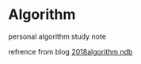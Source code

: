 # Algorithm

personal algorithm study note

refrence from blog [2018algorithm ndb](https://blog.naver.com/ndb796)
